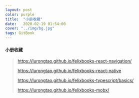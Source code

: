 ```yaml
---
layout: post
color: purple
title:  "小册收藏"
date:   2020-02-19 01:54:00
cover: "../img/bg.jpg"
tags: GitBook
---
```


#### 小册收藏

> https://lurongtao.github.io/felixbooks-react-navigation/
> 
> https://lurongtao.github.io/felixbooks-react-native
> 
> https://lurongtao.github.io/felixbooks-typescript/basics/
> 
> https://lurongtao.github.io/felixbooks-mobx/